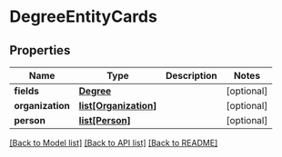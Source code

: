 # DegreeEntityCards

## Properties
Name | Type | Description | Notes
------------ | ------------- | ------------- | -------------
**fields** | [**Degree**](Degree.md) |  | [optional] 
**organization** | [**list[Organization]**](Organization.md) |  | [optional] 
**person** | [**list[Person]**](Person.md) |  | [optional] 

[[Back to Model list]](../README.md#documentation-for-models) [[Back to API list]](../README.md#documentation-for-api-endpoints) [[Back to README]](../README.md)


